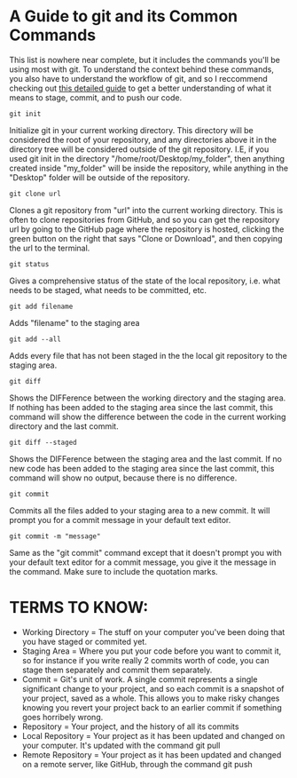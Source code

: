 # A Guide to git and its Common Commands
This list is nowhere near complete, but it includes the commands you'll be
using most with git. To understand the context behind these commands,
you also have to understand the workflow of git, and so I reccommend checking out
[this detailed guide](http://dh.newtfire.org/explainGitShell.html) to get a better
understanding of what it means to stage, commit, and to push our code.

```
git init
```
Initialize git in your current working directory. This directory will be considered the
root of your repository, and any directories above it in the directory tree will be considered
outside of the git repository. I.E, if you used git init in the directory "/home/root/Desktop/my_folder",
then anything created inside "my_folder" will be inside the repository, while anything in the "Desktop"
folder will be outside of the repository.

```
git clone url
```
Clones a git repository from "url" into the current working directory. This is often to
clone repositories from GitHub, and so you can get the repository url by going to the GitHub
page where the repository is hosted, clicking the green button on the right that says "Clone
or Download", and then copying the url to the terminal.

```
git status
```
Gives a comprehensive status of the state of the local repository, i.e. what needs to be staged,
what needs to be committed, etc.

```
git add filename
```
Adds "filename" to the staging area

```
git add --all
```
Adds every file that has not been staged in the the local git repository to the staging area.

```
git diff
```
Shows the DIFFerence between the working directory and the staging area. If nothing has been added
to the staging area since the last commit, this command will show the difference between the code
in the current working directory and the last commit.

```
git diff --staged
```
Shows the DIFFerence between the staging area and the last commit. If no new code has been added
to the staging area since the last commit, this command will show no output, because there is no
difference.

```
git commit
```
Commits all the files added to your staging area to a new commit. It will prompt you for a commit
message in your default text editor.

```
git commit -m "message"
```
Same as the "git commit" command except that it doesn't prompt you with your default text editor for
a commit message, you give it the message in the command. Make sure to include the quotation marks.


# TERMS TO KNOW:
- Working Directory = The stuff on your computer you've been doing that you have staged or commited yet.
- Staging Area = Where you put your code before you want to commit it, so for instance if you write really 2 commits worth of code, you can stage them separately and commit them separately.
- Commit = Git's unit of work. A single commit represents a single significant change to your project, and so each commit is a snapshot of your project, saved as a whole. This allows you to make risky changes knowing you revert your project back to an earlier commit if something goes horribely wrong.
- Repository = Your project, and the history of all its commits
- Local Repository = Your project as it has been updated and changed on your computer. It's updated with the command git pull
- Remote Repository = Your project as it has been updated and changed on a remote server, like GitHub, through the command git push

